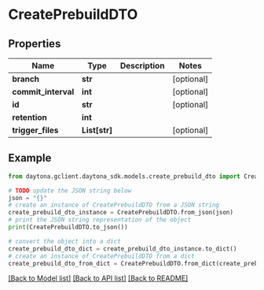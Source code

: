 # CreatePrebuildDTO


## Properties

Name | Type | Description | Notes
------------ | ------------- | ------------- | -------------
**branch** | **str** |  | [optional] 
**commit_interval** | **int** |  | [optional] 
**id** | **str** |  | [optional] 
**retention** | **int** |  | 
**trigger_files** | **List[str]** |  | [optional] 

## Example

```python
from daytona.gclient.daytona_sdk.models.create_prebuild_dto import CreatePrebuildDTO

# TODO update the JSON string below
json = "{}"
# create an instance of CreatePrebuildDTO from a JSON string
create_prebuild_dto_instance = CreatePrebuildDTO.from_json(json)
# print the JSON string representation of the object
print(CreatePrebuildDTO.to_json())

# convert the object into a dict
create_prebuild_dto_dict = create_prebuild_dto_instance.to_dict()
# create an instance of CreatePrebuildDTO from a dict
create_prebuild_dto_from_dict = CreatePrebuildDTO.from_dict(create_prebuild_dto_dict)
```
[[Back to Model list]](../README.md#documentation-for-models) [[Back to API list]](../README.md#documentation-for-api-endpoints) [[Back to README]](../README.md)


